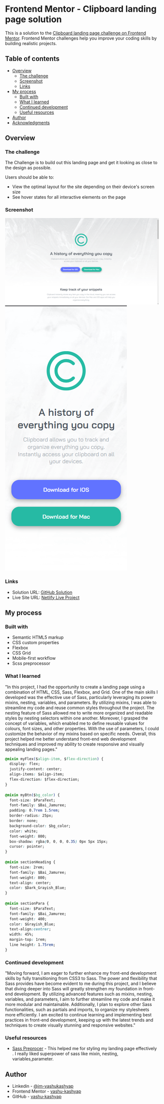 # Frontend Mentor - Clipboard landing page solution

This is a solution to the [Clipboard landing page challenge on Frontend Mentor](https://www.frontendmentor.io/challenges/clipboard-landing-page-5cc9bccd6c4c91111378ecb9). Frontend Mentor challenges help you improve your coding skills by building realistic projects.

## Table of contents

- [Overview](#overview)
  - [The challenge](#the-challenge)
  - [Screenshot](#screenshot)
  - [Links](#links)
- [My process](#my-process)
  - [Built with](#built-with)
  - [What I learned](#what-i-learned)
  - [Continued development](#continued-development)
  - [Useful resources](#useful-resources)
- [Author](#author)
- [Acknowledgments](#acknowledgments)

## Overview

### The challenge

The Challenge is to build out this landing page and get it looking as close to the design as possible.

Users should be able to:

- View the optimal layout for the site depending on their device's screen size
- See hover states for all interactive elements on the page

### Screenshot

![desktop design](./images/Screenshot%202023-07-17%20113817.png)
![mobile design](./images/Screenshot%202023-07-17%20113901.png)

### Links

- Solution URL: [GitHub Solution](https://your-solution-url.com)
- Live Site URL: [Netlify Live Project](https://64b4dfd829229938b0067a2f--lovely-babka-071b6f.netlify.app/)

## My process

### Built with

- Semantic HTML5 markup
- CSS custom properties
- Flexbox
- CSS Grid
- Mobile-first workflow
- Scss preprocessor

### What I learned

"In this project, I had the opportunity to create a landing page using a combination of HTML, CSS, Sass, Flexbox, and Grid. One of the main skills I developed was the effective use of Sass, particularly leveraging its power mixins, nesting, variables, and parameters. By utilizing mixins, I was able to streamline my code and reuse common styles throughout the project. The nesting feature of Sass allowed me to write more organized and readable styles by nesting selectors within one another. Moreover, I grasped the concept of variables, which enabled me to define reusable values for colours, font sizes, and other properties. With the use of parameters, I could customize the behavior of my mixins based on specific needs. Overall, this project helped me better understand front-end web development techniques and improved my ability to create responsive and visually appealing landing pages."

```css
@mixin myFlex($align-item, $flex-direction) {
  display: flex;
  justify-content: center;
  align-items: $align-item;
  flex-direction: $flex-direction;
}

@mixin myBtn($bg_color) {
  font-size: $ParaText;
  font-family: $Bai_Jamuree;
  padding: 0.7rem 1.5rem;
  border-radius: 25px;
  border: none;
  background-color: $bg_color;
  color: white;
  font-weight: 800;
  box-shadow: rgba(0, 0, 0, 0.35) 0px 5px 15px;
  cursor: pointer;
}

@mixin sectionHeading {
  font-size: 2rem;
  font-family: $Bai_Jamuree;
  font-weight: 800;
  text-align: center;
  color: $Dark_Grayish_Blue;
}

@mixin sectionPara {
  font-size: $ParaText;
  font-family: $Bai_Jamuree;
  font-weight: 400;
  color: $Grayish_Blue;
  text-align:centrer;
  width: 45%;
  margin-top: 1rem;
  line height: 1.75rem;
}
```

### Continued development

"Moving forward, I am eager to further enhance my front-end development skills by fully transitioning from CSS3 to Sass. The power and flexibility that Sass provides have become evident to me during this project, and I believe that diving deeper into Sass will greatly strengthen my foundation in front-end development. By utilizing advanced features such as mixins, nesting, variables, and parameters, I aim to further streamline my code and make it more modular and maintainable. Additionally, I plan to explore other Sass functionalities, such as partials and imports, to organize my stylesheets more efficiently. I am excited to continue learning and implementing best practices in front-end development, keeping up with the latest trends and techniques to create visually stunning and responsive websites."

### Useful resources

- [Sass Preprocer](https://sass-lang.com/) - This helped me for styling my landing page effectively . I really liked superpower of sass like mixin, nesting, variables,parameter.

## Author

- Linkedin - [@im-vashukashyap](https://www.linkedin.com/in/im-vashukashyap/)
- Frontend Mentor - [vashu-kashyap](https://www.frontendmentor.io/profile/vashu-kashyap)
- GitHub - [vashu-kashyap](https://github.com/vashu-kashyap)
